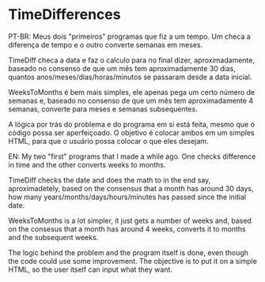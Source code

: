 # TimeDifferences

PT-BR: Meus dois "primeiros" programas que fiz a um tempo. Um checa a diferença de tempo e o outro converte semanas em meses. 

TimeDiff checa a data e faz o calculo para no final dizer, aproximadamente, baseado no consenso de que um mês tem aproximadamente 30 dias, quantos anos/meses/dias/horas/minutos se passaram desde a data inicial.

WeeksToMonths é bem mais simples, ele apenas pega um certo número de semanas e, baseado no consenso de que um mês tem aproximadamente 4 semanas, converte para meses e semanas subsequentes.

A lógica por trás do problema e do programa em si está feita, mesmo que o código possa ser aperfeiçoado. O objetivo é colocar ambos em um simples HTML, para que o usuário possa colocar o que eles desejam.



EN: My two "first" programs that I made a while ago. One checks difference in time and the other converts weeks to months. 

TimeDiff checks the date and does the math to in the end say, aproximadetely, based on the consensus that a month has around 30 days, how many years/months/days/hours/minutes has passed since the initial date.

WeeksToMonths is a lot simpler, it just gets a number of weeks and, based on the consesus that a month has around 4 weeks, converts it to months and the subsequent weeks.

The logic behind the problem and the program itself is done, even though the code could use some improvement. The objective is to put it on a simple HTML, so the user itself can input what they want. 

